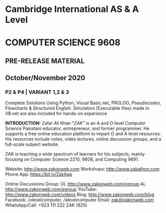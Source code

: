 # **Cambridge International AS & A Level**
# **COMPUTER SCIENCE 9608**
## **PRE-RELEASE MATERIAL**
## October/November 2020
### P2 & P4 | VARIANT 1,2 & 3
Complete Solutions
Using Python, Visual Basic.net, PROLOG, Pseudocodes, Flowcharts & Structured English. 
Simulators (Executable files) made in VB.net are also included for hands-on experience

**INTRODUCTION:**
Zafar Ali Khan "ZAK" is an A and O level Computer Science Pakistani educator, entrepreneur, and former programmer. He supports a free online education platform to impart O and A level resources. His resources include notes, video lectures, online discussion groups, and a full-scale subject website.

ZAK is teaching a wide spectrum of learners for his subjects, mainly focusing on Computer Science 2210, 9608, and Computing 9691. 

Website:   http://www.zakonweb.com
Workshops: http://www.zakathon.com 
Phone App: https://bit.ly/ZakApp

Online Discussions Group:
OL http://www.zakonweb.com/ogroup
AL http://www.zakonweb.com/agroup 
YouTube: http://www.zakonweb.com/videos
Blog: http://www.zakonweb.com/blog 
Facebook: /olevelcomputer, /alevelcomputer
Email:  zak@zakonweb.com
WhatsApp/Call: +923 111 222 ZAK (925)
